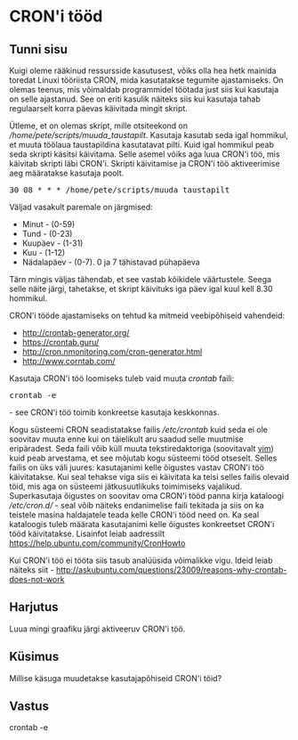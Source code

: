 ﻿# CRON'i tööd

## Tunni sisu

Kuigi oleme rääkinud ressursside kasutusest, võiks olla hea hetk mainida toredat Linuxi tööriista CRON, mida kasutatakse tegumite ajastamiseks. On olemas teenus, mis võimaldab programmidel töötada just siis kui kasutaja on selle ajastanud. See on eriti kasulik näiteks siis kui kasutaja tahab regulaarselt korra päevas käivitada mingit skript.

Ütleme, et on olemas skript, mille otsiteekond on */home/pete/scripts/muuda_taustapilt*. Kasutaja kasutab seda igal hommikul, et muuta töölaua taustapildina kasutatavat pilti. Kuid igal hommikul peab seda skripti käsitsi käivitama. Selle asemel võiks aga luua CRON'i töö, mis käivitab skripti läbi CRON'i. Skripti käivitamise ja CRON'i töö aktiveerimise aeg määratakse kasutaja poolt.

<pre>30 08 * * * /home/pete/scripts/muuda_taustapilt</pre>

Väljad vasakult paremale on järgmised:
<ul>
<li>Minut - (0-59)</li>
<li>Tund - (0-23)</li>
<li>Kuupäev - (1-31)</li>
<li>Kuu - (1-12)</li>
<li>Nädalapäev - (0-7). 0 ja 7 tähistavad pühapäeva</li>
</ul>

Tärn mingis väljas tähendab, et see vastab kõikidele väärtustele. Seega selle näite järgi, tahetakse, et skript käivituks iga päev igal kuul kell 8.30 hommikul.

CRON'i tööde ajastamiseks on tehtud ka mitmeid veebipõhiseid vahendeid:
* http://crontab-generator.org/
* https://crontab.guru/
* http://cron.nmonitoring.com/cron-generator.html
* http://www.corntab.com/

Kasutaja CRON'i töö loomiseks tuleb vaid muuta *crontab* faili: <pre>crontab -e</pre> - see CRON'i töö toimib konkreetse kasutaja keskkonnas.

Kogu süsteemi CRON seadistatakse failis */etc/crontab* kuid seda ei ole soovitav muuta enne kui on täielikult aru saadud selle muutmise eripäradest. Seda faili võib küll muuta tekstiredaktoriga (soovitavalt [vim](https://help.ubuntu.com/community/VimHowto)) kuid peab arvestama, et see mõjutab kogu süsteemi tööd otseselt. Selles failis on üks väli juures: kasutajanimi kelle õigustes vastav CRON'i töö käivitatakse. Kui seal tehakse viga siis ei käivitata ka teisi selles failis olevaid töid, mis aga on süsteemi jätkusuutlikuks toimimiseks vajalikud. Superkasutaja õigustes on soovitav oma CRON'i tööd panna kirja kataloogi */etc/cron.d/* - seal võib näiteks endanimelise faili tekitada ja siis on ka teistele masina haldajatele teada kelle CRON'i tööd need on. Ka seal kataloogis tuleb määrata kasutajanimi kelle õigustes konkreetset CRON'i tööd käivitatakse. Lisainfot leiab aadressilt https://help.ubuntu.com/community/CronHowto

Kui CRON'i töö ei tööta siis tasub analüüsida võimalikke vigu. Ideid leiab näiteks siit - http://askubuntu.com/questions/23009/reasons-why-crontab-does-not-work

## Harjutus

Luua mingi graafiku järgi aktiveeruv CRON'i töö.

## Küsimus

Millise käsuga muudetakse kasutajapõhiseid CRON'i töid?

## Vastus

crontab -e
